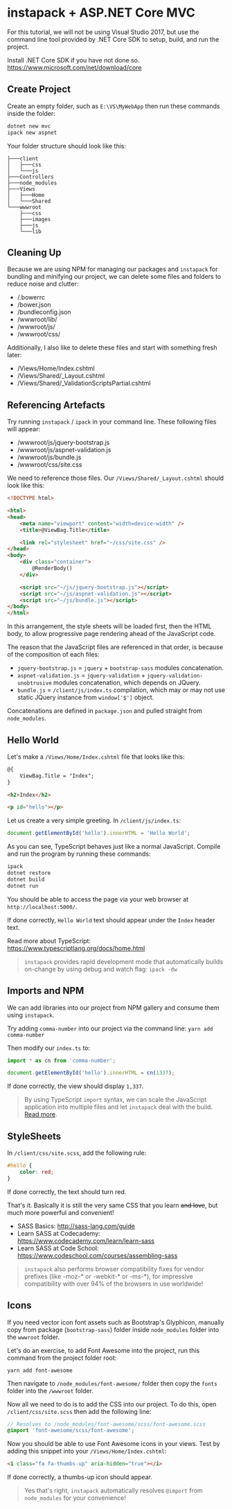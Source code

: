 # instapack + ASP.NET Core MVC

For this tutorial, we will not be using Visual Studio 2017, but use the command line tool provided by .NET Core SDK to setup, build, and run the project.

Install .NET Core SDK if you have not done so. https://www.microsoft.com/net/download/core

## Create Project

Create an empty folder, such as `E:\VS\MyWebApp` then run these commands inside the folder:

```cmd
dotnet new mvc
ipack new aspnet
```

Your folder structure should look like this:

```
├───client
│   ├───css
│   └───js
├───Controllers
├───node_modules
├───Views
│   ├───Home
│   └───Shared
└───wwwroot
    ├───css
    ├───images
    ├───js
    └───lib
```

## Cleaning Up

Because we are using NPM for managing our packages and `instapack` for bundling and minifying our project, we can delete some files and folders to reduce noise and clutter:

- /.bowerrc
- /bower.json
- /bundleconfig.json
- /wwwroot/lib/
- /wwwroot/js/
- /wwwroot/css/

Additionally, I also like to delete these files and start with something fresh later:

- /Views/Home/Index.cshtml
- /Views/Shared/_Layout.cshtml
- /Views/Shared/_ValidationScriptsPartial.cshtml

## Referencing Artefacts

Try running `instapack` / `ipack` in your command line. These following files will appear:

- /wwwroot/js/jquery-bootstrap.js
- /wwwroot/js/aspnet-validation.js
- /wwwroot/js/bundle.js
- /wwwroot/css/site.css

We need to reference those files. Our `/Views/Shared/_Layout.cshtml` should look like this:

```html
<!DOCTYPE html>

<html>
<head>
    <meta name="viewport" content="width=device-width" />
    <title>@ViewBag.Title</title>

    <link rel="stylesheet" href="~/css/site.css" />
</head>
<body>
    <div class="container">
        @RenderBody()
    </div>

    <script src="~/js/jquery-bootstrap.js"></script>
    <script src="~/js/aspnet-validation.js"></script>
    <script src="~/js/bundle.js"></script>
</body>
</html>
```

In this arrangement, the style sheets will be loaded first, then the HTML body, to allow progressive page rendering ahead of the JavaScript code.

The reason that the JavaScript files are referenced in that order, is because of the composition of each files:

- `jquery-bootstrap.js` = `jquery` + `bootstrap-sass` modules concatenation.
- `aspnet-validation.js` = `jquery-validation` + `jquery-validation-unobtrusive` modules concatenation, which depends on JQuery.
- `bundle.js` = `/client/js/index.ts` compilation, which may or may not use static JQuery instance from `window['$']` object.

Concatenations are defined in `package.json` and pulled straight from `node_modules`.

## Hello World

Let's make a `/Views/Home/Index.cshtml` file that looks like this:

```html
@{
    ViewBag.Title = "Index";
}

<h2>Index</h2>

<p id="hello"></p>
```

Let us create a very simple greeting. In `/client/js/index.ts`:

```ts
document.getElementById('hello').innerHTML = 'Hello World';
```

As you can see, TypeScript behaves just like a normal JavaScript. Compile and run the program by running these commands:

```cmd
ipack
dotnet restore
dotnet build
dotnet run
```

You should be able to access the page via your web browser at `http://localhost:5000/`.

If done correctly, `Hello World` text should appear under the `Index` header text.

Read more about TypeScript: https://www.typescriptlang.org/docs/home.html

> `instapack` provides rapid development mode that automatically builds on-change by using debug and watch flag: `ipack -dw`

## Imports and NPM

We can add libraries into our project from NPM gallery and consume them using `instapack`.

Try adding `comma-number` into our project via the command line: `yarn add comma-number`

Then modify our `index.ts` to:

```ts
import * as cn from 'comma-number';

document.getElementById('hello').innerHTML = cn(1337);
```

If done correctly, the view should display `1,337`.

> By using TypeScript `import` syntax, we can scale the JavaScript application into multiple files and let `instapack` deal with the build. [Read more](https://www.typescriptlang.org/docs/handbook/modules.html).

## StyleSheets

In `/client/css/site.scss`, add the following rule:

```css
#hello {
    color: red;
}
```

If done correctly, the text should turn red.

That's it. Basically it is still the very same CSS that you learn ~~and love~~, but much more powerful and convenient!

- SASS Basics: http://sass-lang.com/guide
- Learn SASS at Codecademy: https://www.codecademy.com/learn/learn-sass
- Learn SASS at Code School: https://www.codeschool.com/courses/assembling-sass

> `instapack` also performs browser compatibility fixes for vendor prefixes (like -moz-* or -webkit-* or -ms-*), for impressive compatibility with over 94% of the browsers in use worldwide!

## Icons

If you need vector icon font assets such as Bootstrap's Glyphicon, manually copy from package (`bootstrap-sass`) folder inside `node_modules` folder into the `wwwroot` folder.

Let's do an exercise, to add Font Awesome into the project, run this command from the project folder root:

`yarn add font-awesome`

Then navigate to `/node_modules/font-awesome/` folder then copy the `fonts` folder into the `/wwwroot` folder.

Now all we need to do is to add the CSS into our project. To do this, open `/client/css/site.scss` then add the following line:

```scss
// Resolves to /node_modules/font-awesome/scss/font-awesome.scss
@import 'font-awesome/scss/font-awesome';
```

Now you should be able to use Font Awesome icons in your views. Test by adding this snippet into your `/Views/Home/Index.cshtml`:

```html
<i class="fa fa-thumbs-up" aria-hidden="true"></i>
```

If done correctly, a thumbs-up icon should appear.

> Yes that's right, `instapack` automatically resolves `@import` from `node_modules` for your convenience!
